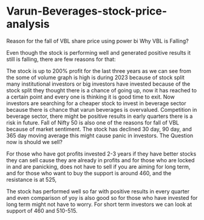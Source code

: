 # Varun-Beverages-stock-price-analysis
Reason for the fall of VBL share price using power bi
Why VBL is Falling?

Even though the stock is performing well and generated positive results it still is falling, there are few reasons for that:

The stock is up to 200% profit for the last three years as we can see from the some of volume graph is high is during 2023 because of stock split many institutional investors or big investors have invested because of the stock split they thought there is a chance of going up, now it has reached to a certain point and every one is thinking it is good time to exit.
Now investors are searching for a cheaper stock to invest in beverage sector because there is chance that varun beverages is overvalued.
Competition in beverage sector, there might be positive results in early quarters there is a risk in future.
Fall of Nifty 50 is also one of the reasons for fall of VBL because of market sentiment.
The stock has declined 30 day, 90 day, and 365 day moving average this might cause panic in investors.
The Question now is should we sell?

For those who have got profits invested 2-3 years if they have better stocks they can sell cause they are already in profits and for those who are locked in and are panicking, does not have to sell if you are aiming for long term, and for those who want to buy the support is around 460, and the resistance is at 525,

The stock has performed well so far with positive results in every quarter and even comparison of yoy is also good so for those who have invested for long term might not have to worry. For short term investors we can look at support of 460 and 510-515.
